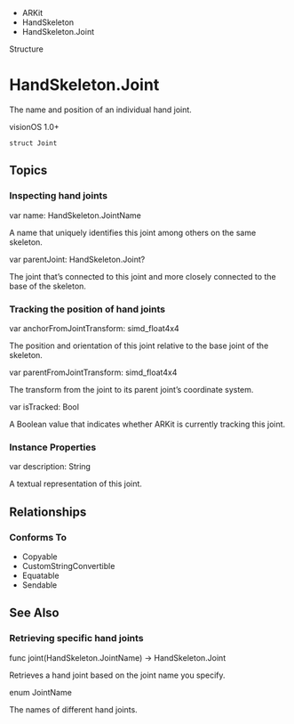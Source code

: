 

- ARKit
- HandSkeleton
-  HandSkeleton.Joint 

Structure

# HandSkeleton.Joint

The name and position of an individual hand joint.

visionOS 1.0+

``` source
struct Joint
```

## Topics

### Inspecting hand joints

var name: HandSkeleton.JointName

A name that uniquely identifies this joint among others on the same skeleton.

var parentJoint: HandSkeleton.Joint?

The joint that’s connected to this joint and more closely connected to the base of the skeleton.

### Tracking the position of hand joints

var anchorFromJointTransform: simd_float4x4

The position and orientation of this joint relative to the base joint of the skeleton.

var parentFromJointTransform: simd_float4x4

The transform from the joint to its parent joint’s coordinate system.

var isTracked: Bool

A Boolean value that indicates whether ARKit is currently tracking this joint.

### Instance Properties

var description: String

A textual representation of this joint.

## Relationships

### Conforms To

- Copyable
- CustomStringConvertible
- Equatable
- Sendable

## See Also

### Retrieving specific hand joints

func joint(HandSkeleton.JointName) -> HandSkeleton.Joint

Retrieves a hand joint based on the joint name you specify.

enum JointName

The names of different hand joints.

